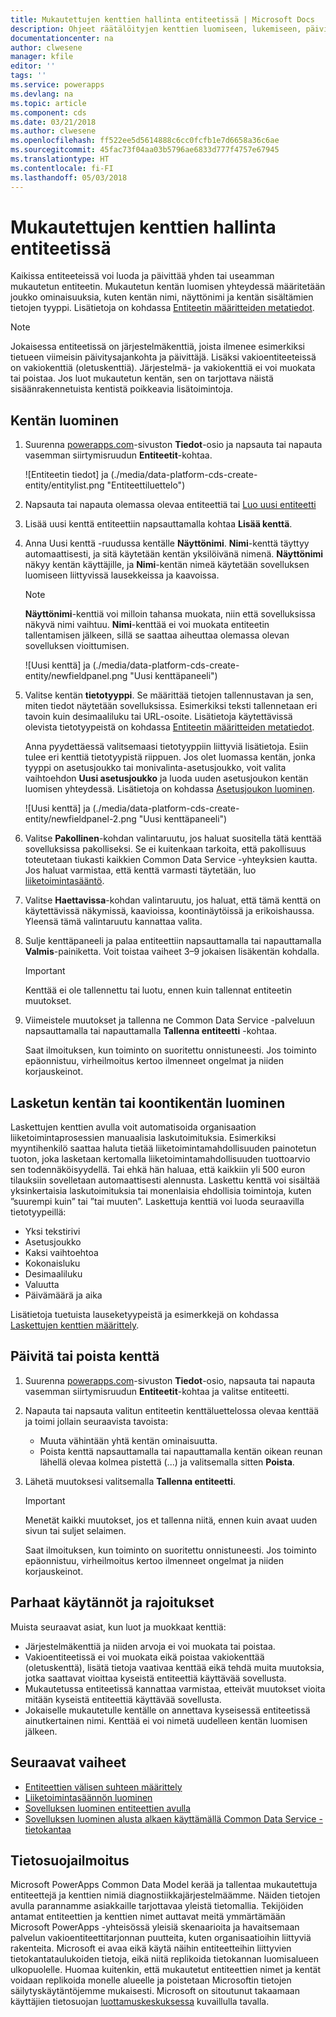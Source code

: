```yaml
---
title: Mukautettujen kenttien hallinta entiteetissä | Microsoft Docs
description: Ohjeet räätälöityjen kenttien luomiseen, lukemiseen, päivittämiseen ja poistamiseen CDC for Apps -entiteetissä.
documentationcenter: na
author: clwesene
manager: kfile
editor: ''
tags: ''
ms.service: powerapps
ms.devlang: na
ms.topic: article
ms.component: cds
ms.date: 03/21/2018
ms.author: clwesene
ms.openlocfilehash: ff522ee5d5614888c6cc0fcfb1e7d6658a36c6ae
ms.sourcegitcommit: 45fac73f04aa03b5796ae6833d777f4757e67945
ms.translationtype: HT
ms.contentlocale: fi-FI
ms.lasthandoff: 05/03/2018
---
```

# <a name="manage-custom-fields-in-an-entity"></a>Mukautettujen kenttien hallinta entiteetissä
Kaikissa entiteeteissä voi luoda ja päivittää yhden tai useamman mukautetun entiteetin. Mukautetun kentän luomisen yhteydessä määritetään joukko ominaisuuksia, kuten kentän nimi, näyttönimi ja kentän sisältämien tietojen tyyppi. Lisätietoja on kohdassa [Entiteetin määritteiden metatiedot](../../developer/common-data-service/entity-attribute-metadata.md).

> [!NOTE]
> Jokaisessa entiteetissä on järjestelmäkenttiä, joista ilmenee esimerkiksi tietueen viimeisin päivitysajankohta ja päivittäjä. Lisäksi vakioentiteeteissä on vakiokenttiä (oletuskenttiä). Järjestelmä- ja vakiokenttiä ei voi muokata tai poistaa. Jos luot mukautetun kentän, sen on tarjottava näistä sisäänrakennetuista kentistä poikkeavia lisätoimintoja.

## <a name="create-a-field"></a>Kentän luominen
1. Suurenna [powerapps.com](https://web.powerapps.com)-sivuston **Tiedot**-osio ja napsauta tai napauta vasemman siirtymisruudun **Entiteetit**-kohtaa.

    ![Entiteetin tiedot] ja (./media/data-platform-cds-create-entity/entitylist.png "Entiteettiluettelo")

2. Napsauta tai napauta olemassa olevaa entiteettiä tai [Luo uusi entiteetti](data-platform-create-entity.md)

3. Lisää uusi kenttä entiteettiin napsauttamalla kohtaa **Lisää kenttä**.

4. Anna Uusi kenttä -ruudussa kentälle **Näyttönimi**. **Nimi**-kenttä täyttyy automaattisesti, ja sitä käytetään kentän yksilöivänä nimenä. **Näyttönimi** näkyy kentän käyttäjille, ja **Nimi**-kentän nimeä käytetään sovelluksen luomiseen liittyvissä lausekkeissa ja kaavoissa.

    > [!NOTE]
    > **Näyttönimi**-kenttiä voi milloin tahansa muokata, niin että sovelluksissa näkyvä nimi vaihtuu. **Nimi**-kenttää ei voi muokata entiteetin tallentamisen jälkeen, sillä se saattaa aiheuttaa olemassa olevan sovelluksen vioittumisen.

    ![Uusi kenttä] ja (./media/data-platform-cds-create-entity/newfieldpanel.png "Uusi kenttäpaneeli")

5. Valitse kentän **tietotyyppi**. Se määrittää tietojen tallennustavan ja sen, miten tiedot näytetään sovelluksissa. Esimerkiksi teksti tallennetaan eri tavoin kuin desimaaliluku tai URL-osoite. Lisätietoja käytettävissä olevista tietotyypeistä on kohdassa [Entiteetin määritteiden metatiedot](../../developer/common-data-service/entity-attribute-metadata.md).

    Anna pyydettäessä valitsemaasi tietotyyppiin liittyviä lisätietoja. Esiin tulee eri kenttiä tietotyypistä riippuen. Jos olet luomassa kentän, jonka tyyppi on asetusjoukko tai monivalinta-asetusjoukko, voit valita vaihtoehdon **Uusi asetusjoukko** ja luoda uuden asetusjoukon kentän luomisen yhteydessä. Lisätietoja on kohdassa [Asetusjoukon luominen](custom-picklists.md).

    ![Uusi kenttä] ja (./media/data-platform-cds-create-entity/newfieldpanel-2.png "Uusi kenttäpaneeli")


7. Valitse **Pakollinen**-kohdan valintaruutu, jos haluat suositella tätä kenttää sovelluksissa pakolliseksi. Se ei kuitenkaan tarkoita, että pakollisuus toteutetaan tiukasti kaikkien Common Data Service -yhteyksien kautta. Jos haluat varmistaa, että kenttä varmasti täytetään, luo [liiketoimintasääntö](data-platform-create-business-rule.md).

8. Valitse **Haettavissa**-kohdan valintaruutu, jos haluat, että tämä kenttä on käytettävissä näkymissä, kaavioissa, koontinäytöissä ja erikoishaussa. Yleensä tämä valintaruutu kannattaa valita.

9. Sulje kenttäpaneeli ja palaa entiteettiin napsauttamalla tai napauttamalla **Valmis**-painiketta. Voit toistaa vaiheet 3–9 jokaisen lisäkentän kohdalla.
   
    > [!IMPORTANT]
    > Kenttää ei ole tallennettu tai luotu, ennen kuin tallennat entiteetin muutokset.

10. Viimeistele muutokset ja tallenna ne Common Data Service -palveluun napsauttamalla tai napauttamalla **Tallenna entiteetti** -kohtaa.

    Saat ilmoituksen, kun toiminto on suoritettu onnistuneesti. Jos toiminto epäonnistuu, virheilmoitus kertoo ilmenneet ongelmat ja niiden korjauskeinot.

## <a name="create-a-calculated-or-roll-up-field"></a>Lasketun kentän tai koontikentän luominen
Laskettujen kenttien avulla voit automatisoida organisaation liiketoimintaprosessien manuaalisia laskutoimituksia. Esimerkiksi myyntihenkilö saattaa haluta tietää liiketoimintamahdollisuuden painotetun tuoton, joka lasketaan kertomalla liiketoimintamahdollisuuden tuottoarvio sen todennäköisyydellä. Tai ehkä hän haluaa, että kaikkiin yli 500 euron tilauksiin sovelletaan automaattisesti alennusta. Laskettu kenttä voi sisältää yksinkertaisia laskutoimituksia tai monenlaisia ehdollisia toimintoja, kuten ”suurempi kuin” tai ”tai muuten”. Laskettuja kenttiä voi luoda seuraavilla tietotyypeillä:

* Yksi tekstirivi
* Asetusjoukko
* Kaksi vaihtoehtoa
* Kokonaisluku
* Desimaaliluku
* Valuutta
* Päivämäärä ja aika

Lisätietoja tuetuista lauseketyypeistä ja esimerkkejä on kohdassa [Laskettujen kenttien määrittely](/dynamics365/customer-engagement/customize/define-calculated-fields).

## <a name="update-or-delete-a-field"></a>Päivitä tai poista kenttä
1. Suurenna [powerapps.com](https://web.powerapps.com)-sivuston **Tiedot**-osio, napsauta tai napauta vasemman siirtymisruudun **Entiteetit**-kohtaa ja valitse entiteetti.
2. Napauta tai napsauta valitun entiteetin kenttäluettelossa olevaa kenttää ja toimi jollain seuraavista tavoista:
   
   * Muuta vähintään yhtä kentän ominaisuutta.
   * Poista kenttä napsauttamalla tai napauttamalla kentän oikean reunan lähellä olevaa kolmea pistettä (...) ja valitsemalla sitten **Poista**.

3. Lähetä muutoksesi valitsemalla **Tallenna entiteetti**.
   
    > [!IMPORTANT]
    > Menetät kaikki muutokset, jos et tallenna niitä, ennen kuin avaat uuden sivun tai suljet selaimen.

    Saat ilmoituksen, kun toiminto on suoritettu onnistuneesti. Jos toiminto epäonnistuu, virheilmoitus kertoo ilmenneet ongelmat ja niiden korjauskeinot.

## <a name="best-practices-and-restrictions"></a>Parhaat käytännöt ja rajoitukset
Muista seuraavat asiat, kun luot ja muokkaat kenttiä:

* Järjestelmäkenttiä ja niiden arvoja ei voi muokata tai poistaa.
* Vakioentiteetissä ei voi muokata eikä poistaa vakiokenttää (oletuskenttä), lisätä tietoja vaativaa kenttää eikä tehdä muita muutoksia, jotka saattavat vioittaa kyseistä entiteettiä käyttävää sovellusta.
* Mukautetussa entiteetissä kannattaa varmistaa, etteivät muutokset vioita mitään kyseistä entiteettiä käyttävää sovellusta.
* Jokaiselle mukautetulle kentälle on annettava kyseisessä entiteetissä ainutkertainen nimi. Kenttää ei voi nimetä uudelleen kentän luomisen jälkeen.

## <a name="next-steps"></a>Seuraavat vaiheet
* [Entiteettien välisen suhteen määrittely](data-platform-entity-lookup.md)
* [Liiketoimintasäännön luominen](data-platform-create-business-rule.md)
* [Sovelluksen luominen entiteettien avulla](../canvas-apps/data-platform-create-app.md)
* [Sovelluksen luominen alusta alkaen käyttämällä Common Data Service -tietokantaa](../canvas-apps/data-platform-create-app-scratch.md)

## <a name="privacy-notice"></a>Tietosuojailmoitus
Microsoft PowerApps Common Data Model kerää ja tallentaa mukautettuja entiteettejä ja kenttien nimiä diagnostiikkajärjestelmäämme.  Näiden tietojen avulla parannamme asiakkaille tarjottavaa yleistä tietomallia. Tekijöiden antamat entiteettien ja kenttien nimet auttavat meitä ymmärtämään Microsoft PowerApps -yhteisössä yleisiä skenaarioita ja havaitsemaan palvelun vakioentiteettitarjonnan puutteita, kuten organisaatioihin liittyviä rakenteita. Microsoft ei avaa eikä käytä näihin entiteetteihin liittyvien tietokantataulukoiden tietoja, eikä niitä replikoida tietokannan luomisalueen ulkopuolelle. Huomaa kuitenkin, että mukautetut entiteettien nimet ja kentät voidaan replikoida monelle alueelle ja poistetaan Microsoftin tietojen säilytyskäytäntöjemme mukaisesti. Microsoft on sitoutunut takaamaan käyttäjien tietosuojan [luottamuskeskuksessa](https://www.microsoft.com/trustcenter/Privacy/default.aspx) kuvaillulla tavalla.

